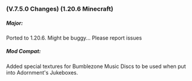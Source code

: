 ### **(V.7.5.0 Changes) (1.20.6 Minecraft)**

##### Major:
Ported to 1.20.6. Might be buggy... Please report issues

##### Mod Compat:
Added special textures for Bumblezone Music Discs to be used when put into Adornment's Jukeboxes.

